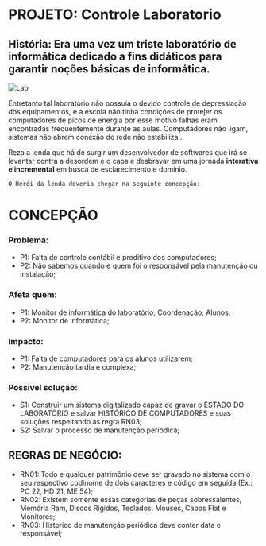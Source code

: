 # PROJETO: Controle Laboratorio 
## História: Era uma vez um triste laboratório de informática dedicado a fins didáticos para garantir noções básicas de informática.

![Lab](http://www.sigamais.com/arquivo/noticia/thumb600x0/foto-1jpg15378767365baa230063ad1.JPG)

  Entretanto tal laboratório não possuia o devido controle de depressiação dos equipamentos, e a escola não tinha condições de protejer os computadores de picos de energia por esse motivo falhas eram encontradas frequentemente durante as aulas. Computadores não ligam, sistemas não abrem conexão de rede não estabiliza...

  Reza a lenda que há de surgir um desenvolvedor de softwares que irá se levantar contra a desordem e o caos e desbravar em uma jornada **interativa e incremental** em busca de esclarecimento e domínio.

    O Herói da lenda deveria chegar na seguinte concepção:
# CONCEPÇÃO
### Problema:
- P1: Falta de controle contábil e preditivo dos computadores;
- P2: Não sabemos quando e quem foi o responsável pela manutenção ou instalação;

### Afeta quem:
- P1: Monitor de informática do laboratório; Coordenação; Alunos;
- P2: Monitor de informática;

### Impacto:
- P1: Falta de computadores para os alunos utilizarem; 
- P2: Manutenção tardia e complexa;

### Possivel solução:
- S1:  Construir um sistema digitalizado capaz de gravar o ESTADO DO LABORATÓRIO e salvar HISTÓRICO DE COMPUTADORES e suas soluções respeitando as regra RN03;
- S2: Salvar o processo de manutenção periódica;

## REGRAS DE NEGÓCIO:
- RN01: Todo e qualquer patrimônio deve ser gravado no sistema com o seu respectivo codinome de dois caracteres e 		código em seguida (Ex.: PC 22, HD 21, ME 54);
- RN02: Existem somente essas categorias de peças sobressalentes, Memória Ram, Discos Rigidos, Teclados, Mouses, Cabos Flat e Monitores;
- RN03: Historico de manutenção periódica deve conter data e responsável;

